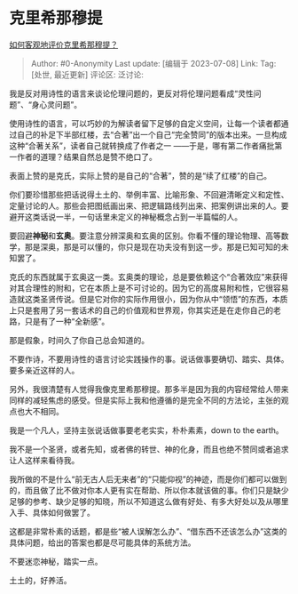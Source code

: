 # 克里希那穆提
[如何客观地评价克里希那穆提？](https://www.zhihu.com/question/28921457/answer/3108705347)

> Author: #0-Anonymity
> Last update: [编辑于 2023-07-08]
> Link:
> Tag: [处世, 最近更新]
> 评论区:
> 泛讨论:

我是反对用诗性的语言来谈论伦理问题的，更反对将伦理问题看成“灵性问题”、“身心灵问题”。

使用诗性的语言，可以巧妙的为解读者留下足够的自定义空间，让每一个读者都通过自己的补足下半部红楼，去“合著”出一个自己“完全赞同”的版本出来。一旦构成这种“合著关系”，读者自己就转换成了作者之一 ——于是，哪有第二作者痛批第一作者的道理？结果自然总是赞不绝口了。

表面上赞的是克氏，实际上赞的是自己的“合著”，赞的是“续了红楼”的自己。

你们要珍惜那些把话说得土土的、举例丰富、比喻形象、不回避清晰定义和定性、定量讨论的人。那些会把图纸画出来、把逻辑路线列出来、把案例讲出来的人。要避开这类话说一半，一句话里未定义的神秘概念占到一半篇幅的人。

要回避**神秘**和**玄奥**。要注意分辨深奥和玄奥的区别。你看不懂的理论物理、高等数学，那是深奥，那是可以懂的，你只是现在功夫没有到这一步。那是已知可知的未知罢了。

克氏的东西就属于玄奥这一类。玄奥类的理论，总是要依赖这个“合著效应”来获得对其合理性的附和，它在本质上是不可讨论的。因为它的高度易附和性，它很容易造就这类圣贤传说。但是它对你的实际作用很小，因为你从中“领悟”的东西，本质上只是套用了另一套话术的自己的价值观和世界观，你其实还是在走你自己的老路，只是有了一种“全新感”。

那是假象，时间久了你自己总会知道的。

不要作诗，不要用诗性的语言讨论实践操作的事。说话做事要确切、踏实、具体。要多亲近这样的人。

另外，我很清楚有人觉得我像克里希那穆提。那多半是因为我的内容经常给人带来同样的减轻焦虑的感受。但是实际上我和他遵循的是完全不同的方法论，主张的观点也大不相同。

我是一个凡人，坚持主张说话做事要老老实实，朴朴素素，down to the earth。

我不是一个圣贤，或者先知，或者佛的转世、神的化身，而且也绝不赞同或者追求让人这样来看待我。

我所做的不是什么“前无古人后无来者”的“只能仰视”的神迹，而是你们都可以做到的，而且做了比不做对你本人更有实在帮助、所以你本就该做的事。你们只是缺少足够的参考、缺少足够的知晓，所以不知道这么做有好处、有多大好处以及从哪里入手、具体如何做罢了。

这都是非常朴素的话题，都是些“被人误解怎么办”、“借东西不还该怎么办”这类的具体问题，给出的答案也都是尽可能具体的系统方法。

不要迷恋神秘，踏实一点。

土土的，好养活。